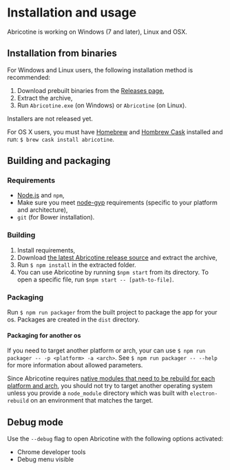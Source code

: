 # Installation and usage

Abricotine is working on Windows (7 and later), Linux and OSX.

## Installation from binaries

For Windows and Linux users, the following installation method is recommended:

1. Download prebuilt binaries from the [Releases page](https://github.com/brrd/Abricotine/releases),
2. Extract the archive,
3. Run `Abricotine.exe` (on Windows) or `Abricotine` (on Linux).

Installers are not released yet.

For OS X users, you must have [Homebrew](http://brew.sh) and [Hombrew Cask](http://caskroom.io) installed and run: `$ brew cask install abricotine`.

## Building and packaging

### Requirements

* [Node.js](https://nodejs.org/en/) and `npm`,
* Make sure you meet [node-gyp](https://github.com/nodejs/node-gyp) requirements (specific to your platform and architecture),
* `git` (for Bower installation).

### Building

1. Install requirements,
2. Download [the latest Abricotine release source](https://github.com/brrd/Abricotine/releases) and extract the archive,
3. Run `$ npm install` in the extracted folder.
4. You can use Abricotine by running `$npm start` from its directory. To open a specific file, run `$npm start -- [path-to-file]`.

### Packaging

Run `$ npm run packager` from the built project to package the app for your os. Packages are created in the `dist` directory.

#### Packaging for another os

If you need to target another platform or arch, your can use `$ npm run packager -- -p <platform> -a <arch>`. See `$ npm run packager -- --help` for more information about allowed parameters.

Since Abricotine requires [native modules that need to be rebuild for each platform and arch](https://github.com/atom/electron/blob/master/docs/tutorial/using-native-node-modules.md), you should not try to target another operating system unless you provide a `node_module` directory which was built with `electron-rebuild` on an environment that matches the target.

## Debug mode

Use the `--debug` flag to open Abricotine with the following options activated:

* Chrome developer tools
* Debug menu visible
